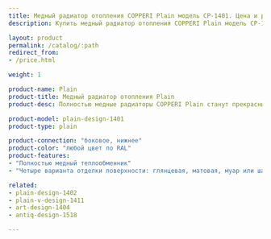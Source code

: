 ```yaml
---
title: Медный радиатор отопления COPPERI Plain модель CP-1401. Цена и размеры
description: Купить медный радиатор отопления COPPERI Plain модель CP-1401. Цена и размеры по цене производителя в Москве.

layout: product
permalink: /catalog/:path
redirect_from:
- /price.html

weight: 1

product-name: Plain
product-title: Медный радиатор отопления Plain
product-desc: Полностью медные радиаторы COPPERI Plain станут прекрасным дополнением к любому, даже самому строгому интерьеру, благодаря минималистичному дизайну и широкой цветовой гамме. Современная и надежная конструкция в сочетании с применяемыми материалами гарантирует стабильный и равномерный обогрев помещения в любые морозы.

product-model: plain-design-1401
product-type: plain

product-connection: "боковое, нижнее"
product-color: "любой цвет по RAL"
product-features:
- "Полностью медный теплообменник"
- "Четыре варианта отделки поверхности: глянцевая, матовая, муар или шагрень"

related:
- plain-design-1402
- plain-v-design-1411
- art-design-1404
- antiq-design-1518

---
```

